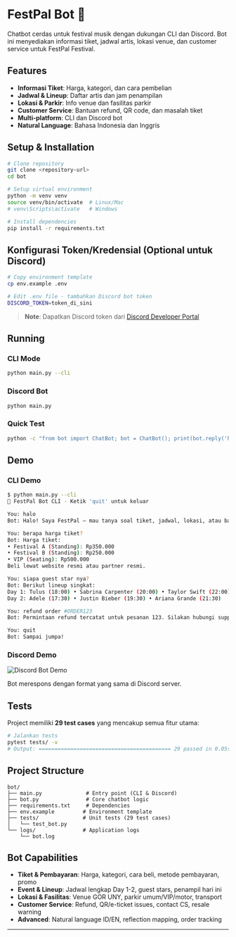 # FestPal Bot 🎵

Chatbot cerdas untuk festival musik dengan dukungan CLI dan Discord. Bot ini menyediakan informasi tiket, jadwal artis, lokasi venue, dan customer service untuk FestPal Festival.

## Features

- **Informasi Tiket**: Harga, kategori, dan cara pembelian
- **Jadwal & Lineup**: Daftar artis dan jam penampilan
- **Lokasi & Parkir**: Info venue dan fasilitas parkir
- **Customer Service**: Bantuan refund, QR code, dan masalah tiket
- **Multi-platform**: CLI dan Discord bot
- **Natural Language**: Bahasa Indonesia dan Inggris

## Setup & Installation

```bash
# Clone repository
git clone <repository-url>
cd bot

# Setup virtual environment
python -m venv venv
source venv/bin/activate  # Linux/Mac
# venv\Scripts\activate   # Windows

# Install dependencies
pip install -r requirements.txt
```

## Konfigurasi Token/Kredensial (Optional untuk Discord)

```bash
# Copy environment template
cp env.example .env

# Edit .env file - tambahkan Discord bot token
DISCORD_TOKEN=token_di_sini
```

> **Note**: Dapatkan Discord token dari [Discord Developer Portal](https://discord.com/developers/applications)

## Running

### CLI Mode

```bash
python main.py --cli
```

### Discord Bot

```bash
python main.py
```

### Quick Test

```bash
python -c "from bot import ChatBot; bot = ChatBot(); print(bot.reply('halo'))"
```

## Demo

### CLI Demo

```bash
$ python main.py --cli
🎵 FestPal Bot CLI - Ketik 'quit' untuk keluar

You: halo
Bot: Halo! Saya FestPal — mau tanya soal tiket, jadwal, lokasi, atau bantuan CS?

You: berapa harga tiket?
Bot: Harga tiket:
• Festival A (Standing): Rp350.000
• Festival B (Standing): Rp250.000
• VIP (Seating): Rp500.000
Beli lewat website resmi atau partner resmi.

You: siapa guest star nya?
Bot: Berikut lineup singkat:
Day 1: Tulus (18:00) • Sabrina Carpenter (20:00) • Taylor Swift (22:00)
Day 2: Adele (17:30) • Justin Bieber (19:30) • Ariana Grande (21:30)

You: refund order #ORDER123
Bot: Permintaan refund tercatat untuk pesanan 123. Silakan hubungi support resmi dan sertakan bukti pembayaran serta nomor pesanan tersebut.

You: quit
Bot: Sampai jumpa!
```

### Discord Demo

![Discord Bot Demo](docs/discord-demo.gif)

Bot merespons dengan format yang sama di Discord server.

## Tests

Project memiliki **29 test cases** yang mencakup semua fitur utama:

```bash
# Jalankan tests
pytest tests/ -v
# Output: ========================================== 29 passed in 0.05s ==========================================
```

## Project Structure

```
bot/
├── main.py              # Entry point (CLI & Discord)
├── bot.py               # Core chatbot logic
├── requirements.txt     # Dependencies
├── env.example         # Environment template
├── tests/              # Unit tests (29 test cases)
│   └── test_bot.py
└── logs/               # Application logs
    └── bot.log
```

## Bot Capabilities

- **Tiket & Pembayaran**: Harga, kategori, cara beli, metode pembayaran, promo
- **Event & Lineup**: Jadwal lengkap Day 1-2, guest stars, penampil hari ini
- **Lokasi & Fasilitas**: Venue GOR UNY, parkir umum/VIP/motor, transport
- **Customer Service**: Refund, QR/e-ticket issues, contact CS, resale warning
- **Advanced**: Natural language ID/EN, reflection mapping, order tracking

---
